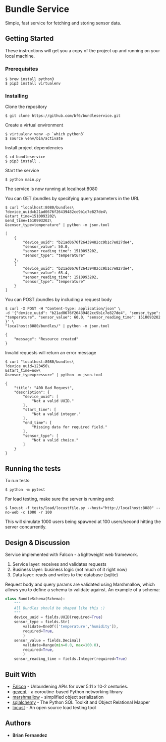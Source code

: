# Bundle Service

Simple, fast service for fetching and storing sensor data.

## Getting Started

These instructions will get you a copy of the project up and running on your local machine.

### Prerequisites

```
$ brew install python3
$ pip3 install virtualenv
```

### Installing

Clone the repository

```
$ git clone https://github.com/bf6/bundleservice.git
```

Create a virtual environment

```
$ virtualenv venv -p `which python3`
$ source venv/bin/activate
```

Install project dependencies

```
$ cd bundleservice
$ pip3 install .
```

Start the service

```
$ python main.py
```

The service is now running at localhost:8080

You can GET /bundles by specifying query parameters in the URL

```
$ curl "localhost:8080/bundles\
?device_uuid=b21ad0676f26439482cc9b1c7e827de4\
&start_time=1510093202\
&end_time=1510993202\
&sensor_type=temperature" | python -m json.tool

[
    {
        "device_uuid": "b21ad0676f26439482cc9b1c7e827de4",
        "sensor_value": 50.0,
        "sensor_reading_time": 1510093202,
        "sensor_type": "temperature"
    },
    {
        "device_uuid": "b21ad0676f26439482cc9b1c7e827de4",
        "sensor_value": 65.4,
        "sensor_reading_time": 1510993202,
        "sensor_type": "temperature"
    }
]
```

You can POST /bundles by including a request body

```
$ curl -X POST -H "Content-type: application/json" \
-d '{"device_uuid": "b21ad0676f26439482cc9b1c7e827de4", "sensor_type": "temperature", "sensor_value": 60.0, "sensor_reading_time": 1510093202 }' \
"localhost:8080/bundles/" | python -m json.tool

{
    "message": "Resource created"
}

```

Invalid requests will return an error message

```
$ curl "localhost:8080/bundles\
?device_uuid=123456\
&start_time=now\
&sensor_type=pressure" | python -m json.tool

{
    "title": "400 Bad Request",
    "description": {
        "device_uuid": [
            "Not a valid UUID."
        ],
        "start_time": [
            "Not a valid integer."
        ],
        "end_time": [
            "Missing data for required field."
        ],
        "sensor_type": [
            "Not a valid choice."
        ]
    }
}
```

## Running the tests

To run tests:

```
$ python -m pytest
```

For load testing, make sure the server is running and:
```
$ locust -f tests/load/locustfile.py --host="http://localhost:8080" --no-web -c 1000 -r 100
```
This will simulate 1000 users being spawned at 100 users/second hitting the server concurrently.


## Design & Discussion

Service implemented with Falcon - a lightweight web framework.

1. Service layer: receives and validates requests
2. Business layer: business logic (not much of it right now)
3. Data layer: reads and writes to the database (sqlite)

Request body and query params are validated using Marshmallow, which allows you to define a schema to validate against. An example of a schema:

```python
class BundleSchema(Schema):
    """
    All Bundles should be shaped like this :)
    """
    device_uuid = fields.UUID(required=True)
    sensor_type = fields.Str(
        validate=OneOf(['temperature','humidity']),
        required=True,
        )
    sensor_value = fields.Decimal(
        validate=Range(min=0.0, max=100.0),
        required=True,
        )
    sensor_reading_time = fields.Integer(required=True)
```

## Built With

* [Falcon](https://falconframework.org/) - Unburdening APIs for over 5.11 x 10-2 centuries.
* [gevent](http://www.gevent.org/) - a coroutine-based Python networking library
* [marshmallow](https://marshmallow.readthedocs.io/en/latest/) - simplified object serialization
* [sqlalchemy](https://www.sqlalchemy.org/) - The Python SQL Toolkit and Object Relational Mapper
* [locust](https://locust.io/) - An open source load testing tool


## Authors

* **Brian Fernandez**

